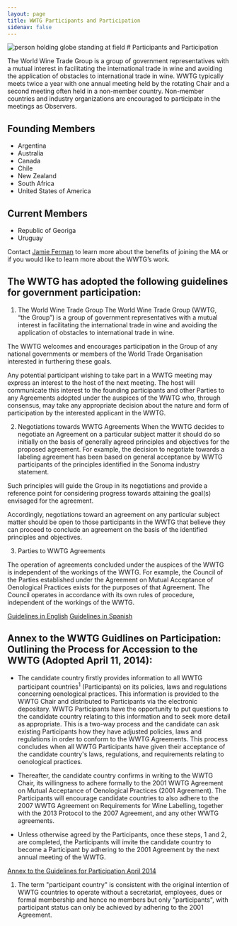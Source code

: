 ```yaml
---
layout: page
title: WWTG Participants and Participation
sidenav: false
---
```

<img src="{{site.baseurl}}/assets/uploads/world-w-blurry-field.jpg" alt="person holding globe standing at field">
# Participants and Participation

The World Wine Trade Group is a group of government representatives with a mutual interest in facilitating the international trade in wine and avoiding the application of obstacles to international trade in wine. WWTG typically meets twice a year with one annual meeting held by the rotating Chair and a second meeting often held in a non-member country.  Non-member countries and industry organizations are encouraged to participate in the meetings as Observers.

## Founding Members
- Argentina
- Australia
- Canada
- Chile
- New Zealand
- South Africa
- United States of America

## Current Members
- Republic of Georiga
- Uruguay

<p>Contact <a href="mailto:jamie.ferman@trade.gov">Jamie Ferman</a> to learn more about the benefits of joining the MA or if you would like to learn more about the WWTG’s work.</p>

## The WWTG has adopted the following guidelines for government participation:

1) The World Wine Trade Group
The World Wine Trade Group (WWTG, “the Group”) is a group of government representatives with a mutual interest in facilitating the international trade in wine and avoiding the application of obstacles to international trade in wine.

The WWTG welcomes and encourages participation in the Group of any national governments or members of the World Trade Organisation interested in furthering these goals.

Any potential participant wishing to take part in a WWTG meeting may express an interest to the host of the next meeting. The host will communicate this interest to the founding participants and other Parties to any Agreements adopted under the auspices of the WWTG who, through consensus, may take any appropriate decision about the nature and form of participation by the interested applicant in the WWTG.

2) Negotiations towards WWTG Agreements
When the WWTG decides to negotiate an Agreement on a particular subject matter it should do so initially on the basis of generally agreed principles and objectives for the proposed agreement. For example, the decision to negotiate towards a labeling agreement has been based on general acceptance by WWTG participants of the principles identified in the Sonoma industry statement.

Such principles will guide the Group in its negotiations and provide a reference point for considering progress towards attaining the goal(s) envisaged for the agreement.

Accordingly, negotiations toward an agreement on any particular subject matter should be open to those participants in the WWTG that believe they can proceed to conclude an agreement on the basis of the identified principles and objectives.

3) Parties to WWTG Agreements

The operation of agreements concluded under the auspices of the WWTG is independent of the workings of the WWTG. For example, the Council of the Parties established under the Agreement on Mutual Acceptance of Oenological Practices exists for the purposes of that Agreement. The Council operates in accordance with its own rules of procedure, independent of the workings of the WWTG.

<a class="usa-button" href="{{site.baseurl}}/assets/uploads/guidelines.pdf">Guidelines in English</a>
<a class="usa-button" href="{{site.baseurl}}/assets/uploads/guidelines-spanish.pdf">Guidelines in Spanish</a>

## Annex to the WWTG Guidlines on Participation: Outlining the Process for Accession to the WWTG (Adopted April 11, 2014):

- The candidate country firstly provides information to all WWTG participant countries<sup>1</sup> (Participants) on its policies, laws and regulations concerning oenological practices. This information is provided to the WWTG Chair and distributed to Participants via the electronic depositary. WWTG Participants have the opportunity to put questions to the candidate country relating to this information and to seek more detail as appropriate. This is a two-way process and the candidate can ask existing Participants how they have adjusted policies, laws and regulations in order to conform to the WWTG Agreements. This process concludes when all WWTG Participants have given their acceptance of the candidate country's laws, regulations, and requirements relating to oenological practices.

- Thereafter, the candidate country confirms in writing to the WWTG Chair, its willingness to adhere formally to the 2001 WWTG Agreement on Mutual Acceptance of Oenological Practices (2001 Agreement). The Participants will encourage candidate countries to also adhere to the 2007 WWTG Agreement on Requirements for Wine Labelling, together with the 2013 Protocol to the 2007 Agreement, and any other WWTG agreements.

- Unless otherwise agreed by the Participants, once these steps, 1 and 2, are completed, the Participants will invite the candidate country to become a Participant by adhering to the 2001 Agreement by the next annual meeting of the WWTG.

<a class="usa-button" href="{{site.baseurl}}/assets/uploads/annex-guidelines-2014.pdf">Annex to the Guidelines for Participation April 2014</a>

<div style="font-size:14px;"><ol><li>The term "participant country" is consistent with the original intention of WWTG countries to operate without a secretariat, employees, dues or formal membership and hence no members but only "participants", with participant status can only be achieved by adhering to the 2001 Agreement.</li></ol> </div>
